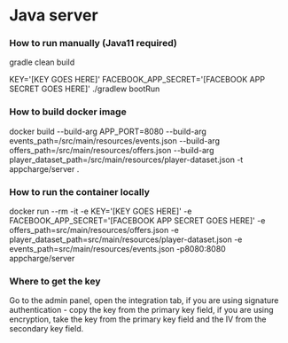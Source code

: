 # Java server
### How to run manually (Java11 required)
gradle clean build

KEY='[KEY GOES HERE]' FACEBOOK_APP_SECRET='[FACEBOOK APP SECRET GOES HERE]' ./gradlew bootRun

### How to build docker image
docker build --build-arg APP_PORT=8080 --build-arg events_path=/src/main/resources/events.json --build-arg offers_path=/src/main/resources/offers.json --build-arg player_dataset_path=/src/main/resources/player-dataset.json -t appcharge/server .

### How to run the container locally
docker run --rm -it -e KEY='[KEY GOES HERE]' -e FACEBOOK_APP_SECRET='[FACEBOOK APP SECRET GOES HERE]' -e offers_path=src/main/resources/offers.json -e player_dataset_path=src/main/resources/player-dataset.json -e events_path=src/main/resources/events.json -p8080:8080 appcharge/server

### Where to get the key
Go to the admin panel, open the integration tab, if you are using signature authentication - copy the key from the primary key field, if you are using encryption, take the key from the primary key field and the IV from the secondary key field.
